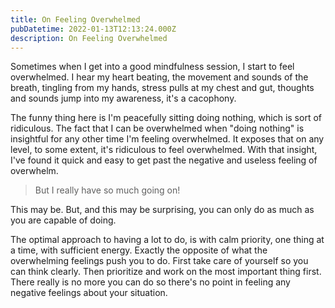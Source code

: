 ```yaml
---
title: On Feeling Overwhelmed
pubDatetime: 2022-01-13T12:13:24.000Z
description: On Feeling Overwhelmed
---
```


Sometimes when I get into a good mindfulness session, I start to feel overwhelmed. I hear my heart beating, the movement and sounds of the breath, tingling from my hands, stress pulls at my chest and gut, thoughts and sounds jump into my awareness, it's a cacophony.

The funny thing here is I'm peacefully sitting doing nothing, which is sort of ridiculous. The fact that I can be overwhelmed when "doing nothing" is insightful for any other time I'm feeling overwhelmed. It exposes that on any level, to some extent, it's ridiculous to feel overwhelmed. With that insight, I've found it quick and easy to get past the negative and useless feeling of overwhelm.

> But I really have so much going on!

This may be. But, and this may be surprising, you can only do as much as you are capable of doing.

The optimal approach to having a lot to do, is with calm priority, one thing at a time, with sufficient energy. Exactly the opposite of what the overwhelming feelings push you to do. First take care of yourself so you can think clearly. Then prioritize and work on the most important thing first. There really is no more you can do so there's no point in feeling any negative feelings about your situation.
